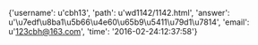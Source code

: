 {'username': u'cbh13', 'path': u'wd1142/1142.html', 'answer': u'\u7edf\u8ba1\u5b66\u4e60\u65b9\u5411\u79d1\u7814', 'email': u'123cbh@163.com', 'time': '2016-02-24:12:37:58'}